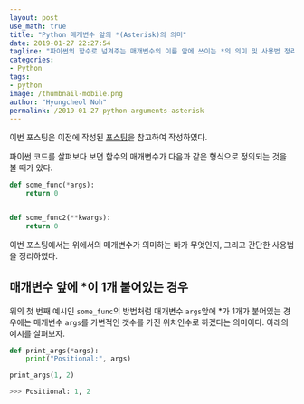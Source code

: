 ```yaml
---
layout: post
use_math: true
title: "Python 매개변수 앞의 *(Asterisk)의 의미"
date: 2019-01-27 22:27:54
tagline: "파이썬의 함수로 넘겨주는 매개변수의 이름 앞에 쓰이는 *의 의미 및 사용법 정리"
categories:
- Python
tags:
- python
image: /thumbnail-mobile.png
author: "Hyungcheol Noh"
permalink: /2019-01-27-python-arguments-asterisk
---
```


이번 포스팅은 이전에 작성된 [포스팅](https://hcnoh.github.io/2018-10-03-effective-python-way21)을 참고하여 작성하였다.

파이썬 코드를 살펴보다 보면 함수의 매개변수가 다음과 같은 형식으로 정의되는 것을 볼 때가 있다.

```python
def some_func(*args):
    return 0


def some_func2(**kwargs):
    return 0
```

이번 포스팅에서는 위에서의 매개변수가 의미하는 바가 무엇인지, 그리고 간단한 사용법을 정리하였다.

## 매개변수 앞에 \*이 1개 붙어있는 경우
위의 첫 번째 예시인 `some_func`의 방법처럼 매개변수 `args`앞에 \*가 1개가 붙어있는 경우에는 매개변수 `args`를 가변적인 갯수를 가진 위치인수로 하겠다는 의미이다. 아래의 예시를 살펴보자.

```python
def print_args(*args):
    print("Positional:", args)

print_args(1, 2)

>>> Positional: 1, 2
```

